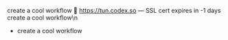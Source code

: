 create a cool workflow
🧨 https://tun.codex.so — SSL cert expires in -1 days
create a cool workflow\n

- create a cool workflow


